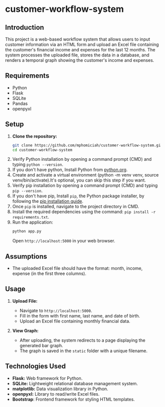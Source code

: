 # customer-workflow-system

## Introduction

This project is a web-based workflow system that allows users to input customer information via an HTML form and upload an Excel file containing the customer's financial income and expenses for the last 12 months. The system processes the uploaded file, stores the data in a database, and renders a temporal graph showing the customer's income and expenses.


## Requirements

- Python
- Flask
- SQLite
- Pandas
- openpyxl

## Setup

1. **Clone the repository:**
   ```bash
   git clone https://github.com/mphomiciah/customer-workflow-system.git
   cd customer-workflow-system
2. Verify Python installation by opening a command prompt (CMD) and typing `python --version`.
3. If you don't have python, Install Python from [python.org](https://www.python.org/downloads/).
4. Create and activate a virtual environment (python -m venv venv, source venv/bin/activate).It's optional, you can skip this step if you want.
5. Verify pip installation by opening a command prompt (CMD) and typing `pip --version`.
6. If you don't have pip, Install `pip`, the Python package installer, by following the [pip installation guide](https://pip.pypa.io/en/stable/installation/).
7. Once `pip` is installed, navigate to the project directory in CMD.
8. Install the required dependencies using the command: `pip install -r requirements.txt`.
9. Run the application:
   ```bash
   python app.py
   ```
   Open `http://localhost:5000` in your web browser.

## Assumptions

- The uploaded Excel file should have the format: month, income, expense (in the first three columns).

## Usage

1. **Upload File:**
    - Navigate to `http://localhost:5000`.
    - Fill in the form with first name, last name, and date of birth.
    - Upload an Excel file containing monthly financial data.

2. **View Graph:**
    - After uploading, the system redirects to a page displaying the generated bar graph.
    - The graph is saved in the `static` folder with a unique filename.

## Technologies Used

- **Flask:** Web framework for Python.
- **SQLite:** Lightweight relational database management system.
- **matplotlib:** Data visualization library in Python.
- **openpyxl:** Library to read/write Excel files.
- **Bootstrap**: Frontend framework for styling HTML templates.